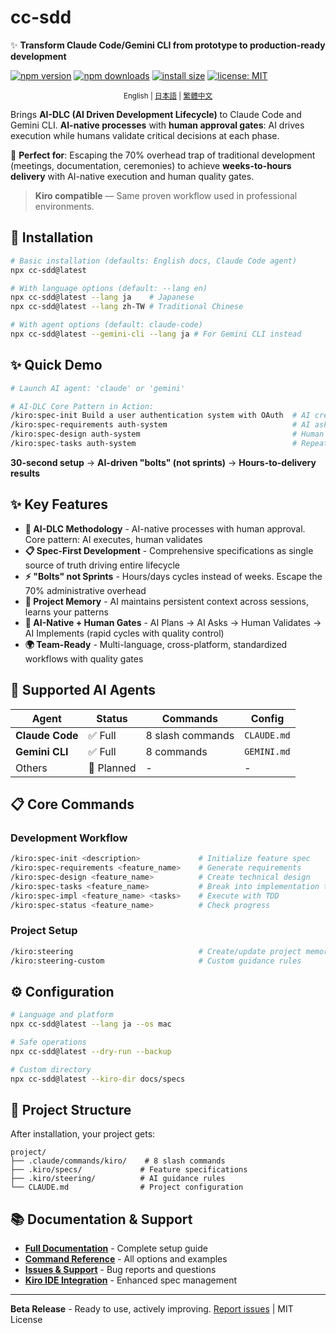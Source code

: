 # cc-sdd

✨ **Transform Claude Code/Gemini CLI from prototype to production-ready development**

<!-- npm badges -->
[![npm version](https://img.shields.io/npm/v/cc-sdd?logo=npm)](https://www.npmjs.com/package/cc-sdd?activeTab=readme)
[![npm downloads](https://img.shields.io/npm/dm/cc-sdd?logo=npm)](https://www.npmjs.com/package/cc-sdd)
[![install size](https://packagephobia.com/badge?p=cc-sdd)](https://packagephobia.com/result?p=cc-sdd)
[![license: MIT](https://img.shields.io/badge/license-MIT-green.svg)](LICENSE)

<div align="center"><sub>
English | <a href="https://github.com/gotalab/claude-code-spec/blob/main/tools/cc-sdd/README_ja.md">日本語</a> | <a href="https://github.com/gotalab/claude-code-spec/blob/main/tools/cc-sdd/README_zh-TW.md">繁體中文</a>
</sub></div>

Brings **AI-DLC (AI Driven Development Lifecycle)** to Claude Code and Gemini CLI. **AI-native processes** with **human approval gates**: AI drives execution while humans validate critical decisions at each phase.

🎯 **Perfect for**: Escaping the 70% overhead trap of traditional development (meetings, documentation, ceremonies) to achieve **weeks-to-hours delivery** with AI-native execution and human quality gates.

> **Kiro compatible** — Same proven workflow used in professional environments.

## 🚀 Installation

```bash
# Basic installation (defaults: English docs, Claude Code agent)
npx cc-sdd@latest

# With language options (default: --lang en)
npx cc-sdd@latest --lang ja    # Japanese
npx cc-sdd@latest --lang zh-TW # Traditional Chinese

# With agent options (default: claude-code)
npx cc-sdd@latest --gemini-cli --lang ja # For Gemini CLI instead
```

## ✨ Quick Demo

```bash
# Launch AI agent: 'claude' or 'gemini'

# AI-DLC Core Pattern in Action:
/kiro:spec-init Build a user authentication system with OAuth  # AI creates plan
/kiro:spec-requirements auth-system                            # AI asks clarifying questions  
/kiro:spec-design auth-system                                  # Human validates, AI implements
/kiro:spec-tasks auth-system                                   # Repeat: Plan → Ask → Validate → Implement
```

**30-second setup** → **AI-driven "bolts" (not sprints)** → **Hours-to-delivery results**

## ✨ Key Features

- **🚀 AI-DLC Methodology** - AI-native processes with human approval. Core pattern: AI executes, human validates
- **📋 Spec-First Development** - Comprehensive specifications as single source of truth driving entire lifecycle
- **⚡ "Bolts" not Sprints** - Hours/days cycles instead of weeks. Escape the 70% administrative overhead
- **🧠 Project Memory** - AI maintains persistent context across sessions, learns your patterns  
- **🔄 AI-Native + Human Gates** - AI Plans → AI Asks → Human Validates → AI Implements (rapid cycles with quality control)
- **🌍 Team-Ready** - Multi-language, cross-platform, standardized workflows with quality gates

## 🤖 Supported AI Agents

| Agent | Status | Commands | Config |
|-------|--------|----------|--------|
| **Claude Code** | ✅ Full | 8 slash commands | `CLAUDE.md` |
| **Gemini CLI** | ✅ Full | 8 commands | `GEMINI.md` |
| Others | 📅 Planned | - | - |
 
## 📋 Core Commands

### Development Workflow
```bash
/kiro:spec-init <description>             # Initialize feature spec
/kiro:spec-requirements <feature_name>    # Generate requirements
/kiro:spec-design <feature_name>          # Create technical design  
/kiro:spec-tasks <feature_name>           # Break into implementation tasks
/kiro:spec-impl <feature_name> <tasks>    # Execute with TDD
/kiro:spec-status <feature_name>          # Check progress
```

### Project Setup
```bash
/kiro:steering                            # Create/update project memory
/kiro:steering-custom                     # Custom guidance rules
```

## ⚙️ Configuration

```bash
# Language and platform
npx cc-sdd@latest --lang ja --os mac

# Safe operations  
npx cc-sdd@latest --dry-run --backup

# Custom directory
npx cc-sdd@latest --kiro-dir docs/specs
```

## 📁 Project Structure

After installation, your project gets:

```
project/
├── .claude/commands/kiro/    # 8 slash commands
├── .kiro/specs/             # Feature specifications
├── .kiro/steering/          # AI guidance rules
└── CLAUDE.md                # Project configuration
```

## 📚 Documentation & Support

- **[Full Documentation](https://github.com/gotalab/claude-code-spec/blob/main/README.md)** - Complete setup guide
- **[Command Reference](https://github.com/gotalab/claude-code-spec/docs)** - All options and examples  
- **[Issues & Support](https://github.com/gotalab/claude-code-spec/issues)** - Bug reports and questions
- **[Kiro IDE Integration](https://kiro.dev)** - Enhanced spec management

---

**Beta Release** - Ready to use, actively improving. [Report issues](https://github.com/gotalab/claude-code-spec/issues) | MIT License
